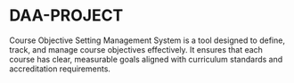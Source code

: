 # DAA-PROJECT
Course Objective Setting Management System is a tool designed to define, track, and manage course objectives effectively. It ensures that each course has clear, measurable goals aligned with curriculum standards and accreditation requirements.
